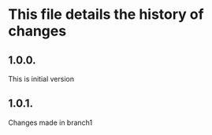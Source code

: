 # This file details the history of changes
1.0.0.
------
This is initial version

1.0.1.
------
Changes made in branch1
